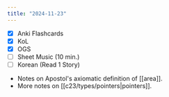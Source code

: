 ```yaml
---
title: "2024-11-23"
---
```


- [x] Anki Flashcards
- [x] KoL
- [x] OGS
- [ ] Sheet Music (10 min.)
- [ ] Korean (Read 1 Story)

* Notes on Apostol's axiomatic definition of [[area]].
* More notes on [[c23/types/pointers|pointers]].